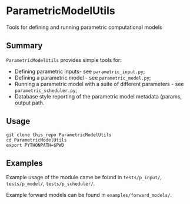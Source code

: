 # ParametricModelUtils
Tools for defining and running parametric computational models

## Summary

`ParametricModelUtils` provides simple tools for: 

* Defining parametric inputs-  see `parametric_input.py`;
* Defining a parametric model - see `parametric_model.py`;
* Running a parametric model with a suite of different parameters - see `parametric_scheduler.py`;
* Database style reporting of the parametric model metadata (params, output path.



## Usage

```
git clone this_repo ParametricModelUtils 
cd ParametricModelUtils
export PYTHONPATH=$PWD
```



## Examples

Example usage of the module came be found in `tests/p_input/`, `tests/p_model/`, `tests/p_scheduler/`.

Example forward models can be found in `examples/forward_models/`.

